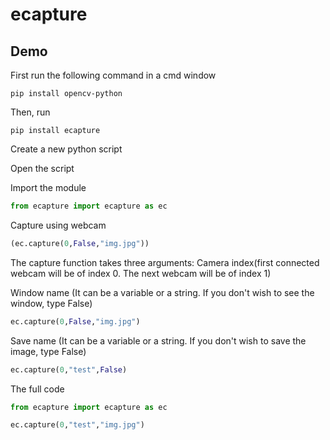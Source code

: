 # ecapture
## Demo

First run the following command in a cmd window
~~~
pip install opencv-python
~~~

Then, run 
~~~
pip install ecapture
~~~
Create a new python script

Open the script

Import the module
~~~python
from ecapture import ecapture as ec
~~~ 
Capture using webcam
~~~python
(ec.capture(0,False,"img.jpg"))
~~~
The capture function takes three arguments:
  Camera index(first connected webcam will be of index 0. The next webcam will be of index 1)
  
  Window name (It can be a variable or a string. If you don't wish to see the window, type False)
   
   ~~~python
   ec.capture(0,False,"img.jpg")
   ~~~
  
  Save name (It can be a variable or a string. If you don't wish to save the image, type False)
  ~~~python
  ec.capture(0,"test",False)
  ~~~
The full code
~~~python
from ecapture import ecapture as ec

ec.capture(0,"test","img.jpg")
~~~
